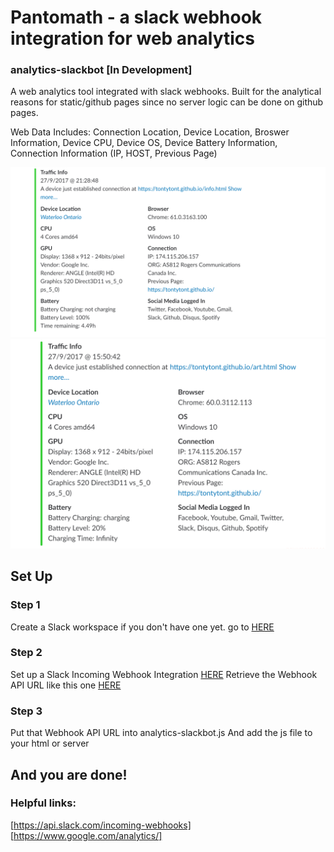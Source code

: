 # Pantomath - a slack webhook integration for web analytics
### analytics-slackbot  [In Development]
A web analytics tool integrated with slack webhooks.
Built for the analytical reasons for static/github pages since no server logic can be done on github pages. 

Web Data Includes:
Connection Location, Device Location, Broswer Information, Device CPU, Device OS, Device Battery Information, Connection Information (IP, HOST, Previous Page)


<img src="Example-1.PNG" width="600">
<img src="Example-2.PNG" width="600">

## Set Up
### Step 1
Create a Slack workspace if you don't have one yet. go to [HERE](https://slack.com/)
### Step 2
Set up a Slack Incoming Webhook Integration [HERE](https://your-workspace.slack.com/apps/manage/custom-integrations)
Retrieve the Webhook API URL like this one [HERE](https://hooks.slack.com/services/somerandomstuffforsecurity)
### Step 3
Put that Webhook API URL into analytics-slackbot.js
And add the js file to your html or server
## And you are done!


### Helpful links:
[https://api.slack.com/incoming-webhooks]
[https://www.google.com/analytics/]
